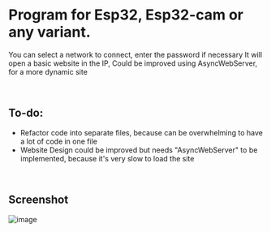 # Program for Esp32, Esp32-cam or any variant.

You can select a network to connect, enter the password if necessary
It will open a basic website in the IP, Could be improved using AsyncWebServer, for a more dynamic site

&nbsp;&nbsp;&nbsp;&nbsp;

## To-do:
* Refactor code into separate files, because can be overwhelming to have a lot of code in one file
* Website Design could be improved but needs "AsyncWebServer" to be implemented, because it's very slow to load the site

&nbsp;&nbsp;&nbsp;&nbsp;

## Screenshot
![image](https://user-images.githubusercontent.com/23490061/204725835-45966cc9-fb88-42f2-b0cd-aee35df6f69d.png)
